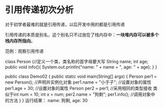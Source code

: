 # 引用传递初次分析 #

对于初学者最难的就是引用传递，以后开发中用的都是引用传递

引用传递的本质是别名，这个别名只不过放在了栈内存中：**一块堆内存可以被多个栈内存所指向**。

范例：观察引用传递

class Person {//定义一个类，类名称的首字母要大写
	String name;
	int age;
public void info(){
		System.out.println("name: " + name + ", age: " + age);
	}
}

public class Demo02 {
	public static void main(String[] args) {
		Person per1 = new Person();  //声明并实例化对象
		per1.name = "小于子";  //设置对象的属性
		per1.age = 30;  //设置对象的属性
		Person per2 = per1;  //采用相同的类型接收  类似于int num = 10;   int x = num;
		per2.name = "狗剩";
		per1.info();  //调用对象中的方法
	}
}
运行结果：
name: 狗剩, age: 30